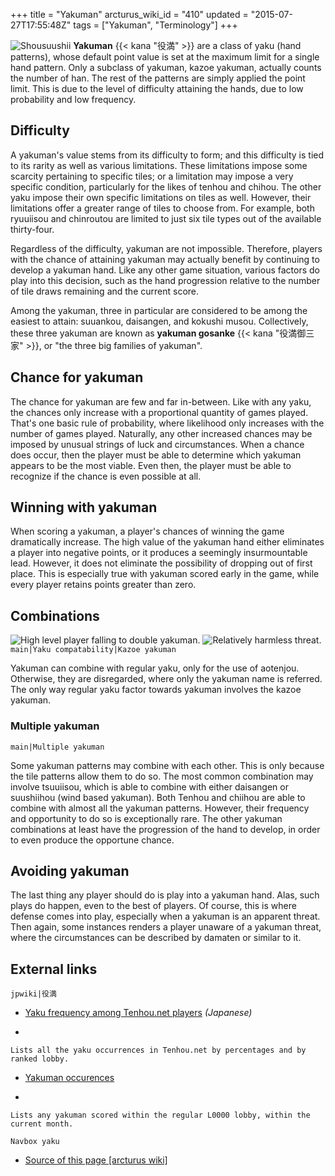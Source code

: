 +++
title = "Yakuman"
arcturus_wiki_id = "410"
updated = "2015-07-27T17:55:48Z"
tags = ["Yakuman", "Terminology"]
+++

![Shousuushii](Shosusshii.png "Shousuushii") **Yakuman** {{< kana "役満" >}} are a class of yaku
(hand patterns), whose default point value is set at the maximum limit for a single hand pattern.
Only a subclass of yakuman, kazoe yakuman, actually counts the number of han. The rest of the
patterns are simply applied the point limit. This is due to the level of difficulty attaining the
hands, due to low probability and low frequency.

## Difficulty

A yakuman's value stems from its difficulty to form; and this difficulty is tied to its rarity as
well as various limitations. These limitations impose some scarcity pertaining to specific tiles; or
a limitation may impose a very specific condition, particularly for the likes of tenhou and chihou.
The other yaku impose their own specific limitations on tiles as well. However, their limitations
offer a greater range of tiles to choose from. For example, both ryuuiisou and chinroutou are
limited to just six tile types out of the available thirty-four.

Regardless of the difficulty, yakuman are not impossible. Therefore, players with the chance of
attaining yakuman may actually benefit by continuing to develop a yakuman hand. Like any other game
situation, various factors do play into this decision, such as the hand progression relative to the
number of tile draws remaining and the current score.

Among the yakuman, three in particular are considered to be among the easiest to attain: suuankou,
daisangen, and kokushi musou. Collectively, these three yakuman are known as **yakuman gosanke**
{{< kana "役満御三家" >}}, or "the three big families of yakuman".

## Chance for yakuman

The chance for yakuman are few and far in-between. Like with any yaku, the chances only increase
with a proportional quantity of games played. That's one basic rule of probability, where likelihood
only increases with the number of games played. Naturally, any other increased chances may be
imposed by unusual strings of luck and circumstances. When a chance does occur, then the player must
be able to determine which yakuman appears to be the most viable. Even then, the player must be able
to recognize if the chance is even possible at all.

## Winning with yakuman

When scoring a yakuman, a player's chances of winning the game dramatically increase. The high value
of the yakuman hand either eliminates a player into negative points, or it produces a seemingly
insurmountable lead. However, it does not eliminate the possibility of dropping out of first place.
This is especially true with yakuman scored early in the game, while every player retains points
greater than zero.

## Combinations

![High level player [falling to double yakuman](http://tenhou.net/0/?log=2014092416gm-00a9-0000-3263f602&tw=1&ts=4).](Double_yakuman_ron.png "High level player falling to double yakuman.")
![Relatively [harmless threat](http://tenhou.net/0/?log=2012032214gm-0009-0000-cc8c2c61&tw=3&ts=12).](Harmless.png "Relatively harmless threat.")
`main|Yaku compatability|Kazoe yakuman`

Yakuman can combine with regular yaku, only for the use of aotenjou. Otherwise, they are
disregarded, where only the yakuman name is referred. The only way regular yaku factor towards
yakuman involves the kazoe yakuman.

### Multiple yakuman

`main|Multiple yakuman`

Some yakuman patterns may combine with each other. This is only because the tile patterns allow them
to do so. The most common combination may involve tsuuiisou, which is able to combine with either
daisangen or suushiihou (wind based yakuman). Both Tenhou and chiihou are able to combine with
almost all the yakuman patterns. However, their frequency and opportunity to do so is exceptionally
rare. The other yakuman combinations at least have the progression of the hand to develop, in order
to even produce the opportune chance.

## Avoiding yakuman

The last thing any player should do is play into a yakuman hand. Alas, such plays do happen, even to
the best of players. Of course, this is where defense comes into play, especially when a yakuman is
an apparent threat. Then again, some instances renders a player unaware of a yakuman threat, where
the circumstances can be described by damaten or similar to it.

## External links

`jpwiki|役満`

- [Yaku frequency among Tenhou.net players](http://tenhou.net/sc/prof.html) _(Japanese)_

<!-- end list -->

-

    Lists all the yaku occurrences in Tenhou.net by percentages and by ranked lobby.

<!-- end list -->

- [Yakuman occurences](http://tenhou.net/sc/ykm.html)

<!-- end list -->

-

    Lists any yakuman scored within the regular L0000 lobby, within the current month.

`Navbox yaku`

- [Source of this page [arcturus wiki]](http://arcturus.su/wiki/Yakuman)
